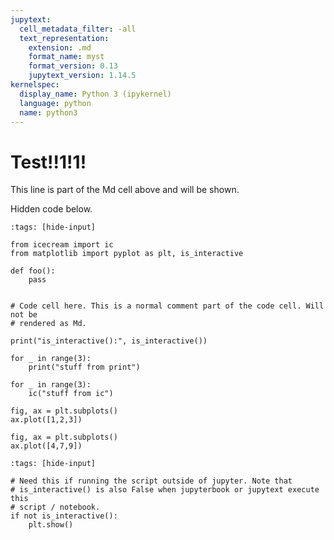 ```yaml
---
jupytext:
  cell_metadata_filter: -all
  text_representation:
    extension: .md
    format_name: myst
    format_version: 0.13
    jupytext_version: 1.14.5
kernelspec:
  display_name: Python 3 (ipykernel)
  language: python
  name: python3
---
```


# Test!!1!1!

This line is part of the Md cell above and will be shown.

Hidden code below.

```{code-cell}
:tags: [hide-input]

from icecream import ic
from matplotlib import pyplot as plt, is_interactive

def foo():
    pass
```

```{code-cell}

# Code cell here. This is a normal comment part of the code cell. Will not be
# rendered as Md.

print("is_interactive():", is_interactive())

for _ in range(3):
    print("stuff from print")

for _ in range(3):
    ic("stuff from ic")

fig, ax = plt.subplots()
ax.plot([1,2,3])
```

```{code-cell}
fig, ax = plt.subplots()
ax.plot([4,7,9])
```

```{code-cell}
:tags: [hide-input]

# Need this if running the script outside of jupyter. Note that
# is_interactive() is also False when jupyterbook or jupytext execute this
# script / notebook.
if not is_interactive():
    plt.show()
```

